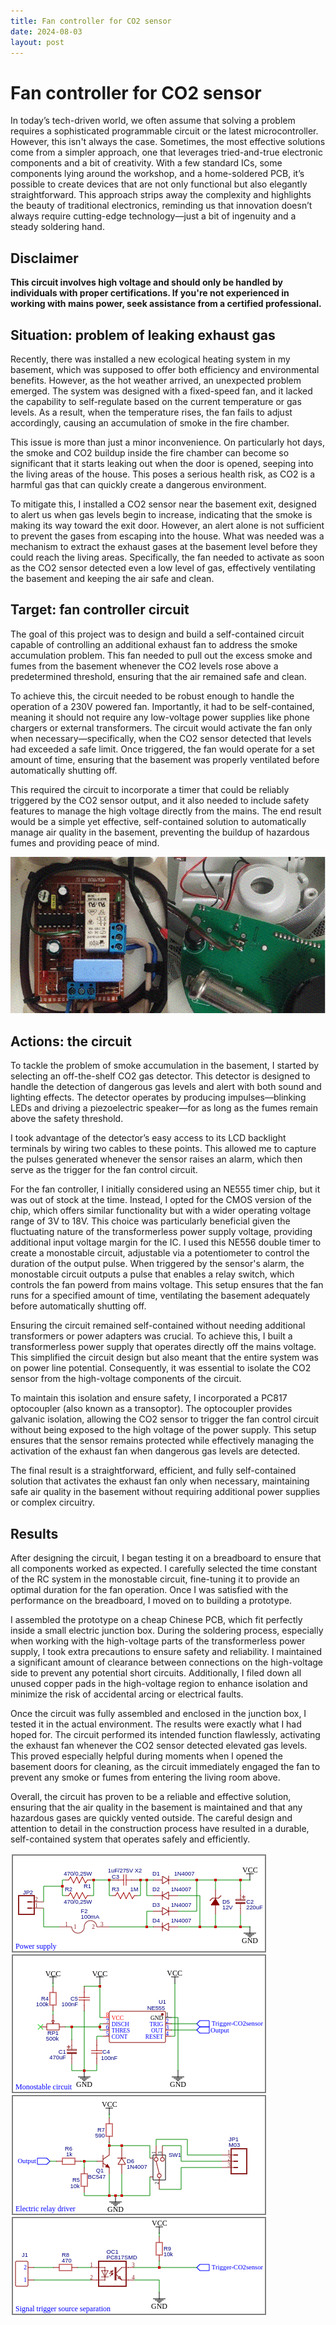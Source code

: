 ```yaml
---
title: Fan controller for CO2 sensor
date: 2024-08-03
layout: post
---
```

# Fan controller for CO2 sensor

In today’s tech-driven world, we often assume that solving a problem requires a sophisticated programmable circuit or the latest microcontroller. However, this isn't always the case. Sometimes, the most effective solutions come from a simpler approach, one that leverages tried-and-true electronic components and a bit of creativity. With a few standard ICs, some components lying around the workshop, and a home-soldered PCB, it’s possible to create devices that are not only functional but also elegantly straightforward. This approach strips away the complexity and highlights the beauty of traditional electronics, reminding us that innovation doesn’t always require cutting-edge technology—just a bit of ingenuity and a steady soldering hand.

## Disclaimer
**This circuit involves high voltage and should only be handled by individuals with proper certifications. If you're not experienced in working with mains power, seek assistance from a certified professional.**

## Situation: problem of leaking exhaust gas

Recently, there was installed a new ecological heating system in my basement, which was supposed to offer both efficiency and environmental benefits. However, as the hot weather arrived, an unexpected problem emerged. The system was designed with a fixed-speed fan, and it lacked the capability to self-regulate based on the current temperature or gas levels. As a result, when the temperature rises, the fan fails to adjust accordingly, causing an accumulation of smoke in the fire chamber.

This issue is more than just a minor inconvenience. On particularly hot days, the smoke and CO2 buildup inside the fire chamber can become so significant that it starts leaking out when the door is opened, seeping into the living areas of the house. This poses a serious health risk, as CO2 is a harmful gas that can quickly create a dangerous environment.

To mitigate this, I installed a CO2 sensor near the basement exit, designed to alert us when gas levels begin to increase, indicating that the smoke is making its way toward the exit door. However, an alert alone is not sufficient to prevent the gases from escaping into the house. What was needed was a mechanism to extract the exhaust gases at the basement level before they could reach the living areas. Specifically, the fan needed to activate as soon as the CO2 sensor detected even a low level of gas, effectively ventilating the basement and keeping the air safe and clean.

## Target: fan controller circuit

The goal of this project was to design and build a self-contained circuit capable of controlling an additional exhaust fan to address the smoke accumulation problem. This fan needed to pull out the excess smoke and fumes from the basement whenever the CO2 levels rose above a predetermined threshold, ensuring that the air remained safe and clean.

To achieve this, the circuit needed to be robust enough to handle the operation of a 230V powered fan. Importantly, it had to be self-contained, meaning it should not require any low-voltage power supplies like phone chargers or external transformers. The circuit would activate the fan only when necessary—specifically, when the CO2 sensor detected that levels had exceeded a safe limit. Once triggered, the fan would operate for a set amount of time, ensuring that the basement was properly ventilated before automatically shutting off.

This required the circuit to incorporate a timer that could be reliably triggered by the CO2 sensor output, and it also needed to include safety features to manage the high voltage directly from the mains. The end result would be a simple yet effective, self-contained solution to automatically manage air quality in the basement, preventing the buildup of hazardous fumes and providing peace of mind.

![Circuit in the encloser](images/co2_fan_controller/circuit_mod.jpg)

## Actions: the circuit

To tackle the problem of smoke accumulation in the basement, I started by selecting an off-the-shelf CO2 gas detector. This detector is designed to handle the detection of dangerous gas levels and alert with both sound and lighting effects. The detector operates by producing impulses—blinking LEDs and driving a piezoelectric speaker—for as long as the fumes remain above the safety threshold.

I took advantage of the detector’s easy access to its LCD backlight terminals by wiring two cables to these points. This allowed me to capture the pulses generated whenever the sensor raises an alarm, which then serve as the trigger for the fan control circuit.

For the fan controller, I initially considered using an NE555 timer chip, but it was out of stock at the time. Instead, I opted for the CMOS version of the chip, which offers similar functionality but with a wider operating voltage range of 3V to 18V. This choice was particularly beneficial given the fluctuating nature of the transformerless power supply voltage, providing additional input voltage margin for the IC. I used this NE556 double timer to create a monostable circuit, adjustable via a potentiometer to control the duration of the output pulse. When triggered by the sensor's alarm, the monostable circuit outputs a pulse that enables a relay switch, which controls the fan powerd from mains voltage. This setup ensures that the fan runs for a specified amount of time, ventilating the basement adequately before automatically shutting off.

Ensuring the circuit remained self-contained without needing additional transformers or power adapters was crucial. To achieve this, I built a transformerless power supply that operates directly off the mains voltage. This simplified the circuit design but also meant that the entire system was on power line potential. Consequently, it was essential to isolate the CO2 sensor from the high-voltage components of the circuit.

To maintain this isolation and ensure safety, I incorporated a PC817 optocoupler (also known as a transoptor). The optocoupler provides galvanic isolation, allowing the CO2 sensor to trigger the fan control circuit without being exposed to the high voltage of the power supply. This setup ensures that the sensor remains protected while effectively managing the activation of the exhaust fan when dangerous gas levels are detected.

The final result is a straightforward, efficient, and fully self-contained solution that activates the exhaust fan only when necessary, maintaining safe air quality in the basement without requiring additional power supplies or complex circuitry.

## Results

After designing the circuit, I began testing it on a breadboard to ensure that all components worked as expected. I carefully selected the time constant of the RC system in the monostable circuit, fine-tuning it to provide an optimal duration for the fan operation. Once I was satisfied with the performance on the breadboard, I moved on to building a prototype.

I assembled the prototype on a cheap Chinese PCB, which fit perfectly inside a small electric junction box. During the soldering process, especially when working with the high-voltage parts of the transformerless power supply, I took extra precautions to ensure safety and reliability. I maintained a significant amount of clearance between connections on the high-voltage side to prevent any potential short circuits. Additionally, I filed down all unused copper pads in the high-voltage region to enhance isolation and minimize the risk of accidental arcing or electrical faults.

Once the circuit was fully assembled and enclosed in the junction box, I tested it in the actual environment. The results were exactly what I had hoped for. The circuit performed its intended function flawlessly, activating the exhaust fan whenever the CO2 sensor detected elevated gas levels. This proved especially helpful during moments when I opened the basement doors for cleaning, as the circuit immediately engaged the fan to prevent any smoke or fumes from entering the living room above.

Overall, the circuit has proven to be a reliable and effective solution, ensuring that the air quality in the basement is maintained and that any hazardous gases are quickly vented outside. The careful design and attention to detail in the construction process have resulted in a durable, self-contained system that operates safely and efficiently.

![EE Diagram](images/co2_fan_controller/ee_diagram.png)